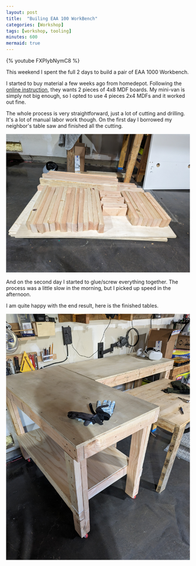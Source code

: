 ```yaml
---
layout: post
title:  "Builing EAA 100 WorkBench"
categories: [Workshop]
tags: [workshop, tooling]
minutes: 600
mermaid: true
---
```


{% youtube FXPIybNymC8 %}

This weekend I spent the full 2 days to build a pair of EAA 1000 Workbench.

I started to buy material a few weeks ago from homedepot. Following the
[online instruction](https://www.communitygroundworks.org/sites/default/files/workbench_plans_SA1.pdf),
they wants 2 pieces of 4x8 MDF boards. My mini-van is simply not big enough, so I opted to use 4 pieces
2x4 MDFs and it worked out fine.

The whole process is very straightforward, just a lot of cutting and drilling. It's a lot of manual labor
work though. On the first day I borrowed my neighbor's table saw and finished all the cutting. 

![cut_wood](/assets/img/20231001/end_of_0930.jpg)


And on the second day I started to glue/screw everything together. The process was a little slow in the
morning, but I picked up speed in the afternoon.

I am quite happy with the end result, here is the finished tables.

![finished_tables](/assets/img/20231001/end_result.jpg)
